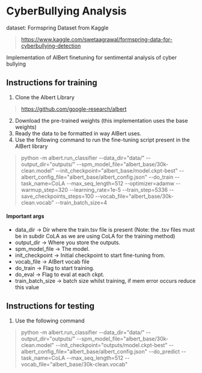 # CyberBullying Analysis

  

dataset: Formspring Dataset from Kaggle

> https://www.kaggle.com/swetaagrawal/formspring-data-for-cyberbullying-detection

  

Implementation of AlBert finetuning for sentimental analysis of cyber bullying

  
  

## Instructions for training

  

1. Clone the Albert Library
> https://github.com/google-research/albert
 2. Download the pre-trained weights (this implementation uses the base weights)
 3. Ready the data to be formatted in way AlBert uses.
 4. Use the following command to run the fine-tuning script present in the AlBert library
>python -m albert.run_classifier --data_dir="data/" --output_dir="outputs/" --spm_model_file="albert_base/30k-clean.model" --init_checkpoint="albert_base/model.ckpt-best" --albert_config_file="albert_base/albert_config.json" --do_train --task_name=CoLA --max_seq_length=512 --optimizer=adamw --warmup_step=320 --learning_rate=1e-5 --train_step=5336 --save_checkpoints_steps=100 --vocab_file="albert_base/30k-clean.vocab" --train_batch_size=4

#### Important args
- data_dir -> Dir where the train.tsv file is present (Note: the .tsv files must be in subdir CoLA as we are using CoLA for the training method)
- output_dir -> Where you store the outputs.
- spm_model_file -> The model.
- init_checkpoint -> Initial checkpoint to start fine-tuning from.
- vocab_file -> AlBert vocab file
- do_train -> Flag to start training.
- do_eval -> Flag to eval at each ckpt.
- train_batch_size -> batch size whilst training, if mem error occurs reduce this value


## Instructions for testing 
1. Use the following command
> python -m albert.run_classifier --data_dir="data/" --output_dir="outputs/" --spm_model_file="albert_base/30k-clean.model" --init_checkpoint="outputs/model.ckpt-best" --albert_config_file="albert_base/albert_config.json" --do_predict --task_name=CoLA --max_seq_length=512 --vocab_file="albert_base/30k-clean.vocab"
